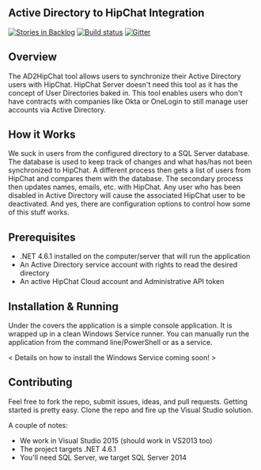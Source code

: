 ## Active Directory to HipChat Integration

[![Stories in Backlog](https://badge.waffle.io/brentpabst/AD2HipChat.png?label=backlog&title=Backlog)](https://waffle.io/brentpabst/AD2HipChat)
[![Build status](https://ci.appveyor.com/api/projects/status/frck4mg1x2pruh3v?svg=true)](https://ci.appveyor.com/project/brentpabst/ad2hipchat)
[![Gitter](https://badges.gitter.im/brentpabst/AD2HipChat.svg)](https://gitter.im/brentpabst/AD2HipChat?utm_source=badge&utm_medium=badge&utm_campaign=pr-badge)

Overview
--------

The AD2HipChat tool allows users to synchronize their Active Directory users with HipChat.  HipChat Server doesn't need this tool as it has the concept of User Directories baked in.  This tool enables users who don't have contracts with companies like Okta or OneLogin to still manage user accounts via Active Directory.

How it Works
------------
We suck in users from the configured directory to a SQL Server database.  The database is used to keep track of changes and what has/has not been synchronized to HipChat.  A different process then gets a list of users from HipChat and compares them with the database.  The secondary process then updates names, emails, etc. with HipChat.  Any user who has been disabled in Active Directory will cause the associated HipChat user to be deactivated.  And yes, there are configuration options to control how some of this stuff works.

Prerequisites
-------------
- .NET 4.6.1 installed on the computer/server that will run the application
- An Active Directory service account with rights to read the desired directory
- An active HipChat Cloud account and Administrative API token

Installation & Running
------------

Under the covers the application is a simple console application.  It is wrapped up in a clean Windows Service runner.  You can manually run the application from the command line/PowerShell or as a service.

< Details on how to install the Windows Service coming soon! >

Contributing
------------

Feel free to fork the repo, submit issues, ideas, and pull requests.  Getting started is pretty easy.  Clone the repo and fire up the Visual Studio solution.

A couple of notes:
- We work in Visual Studio 2015 (should work in VS2013 too)
- The project targets .NET 4.6.1
- You'll need SQL Server, we target SQL Server 2014
